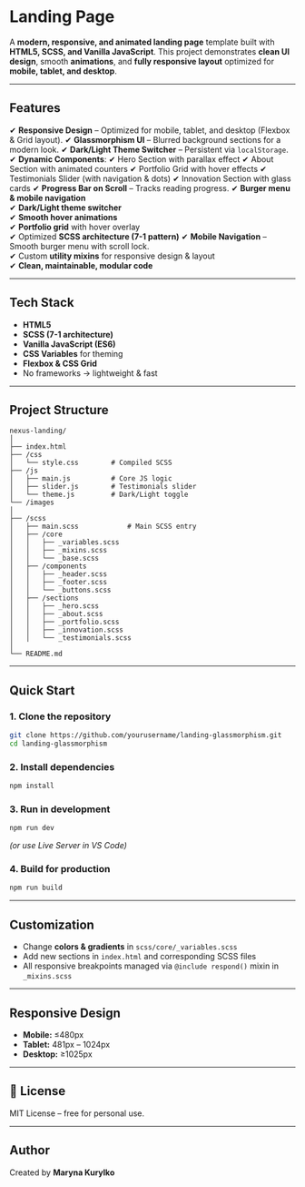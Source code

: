 # Landing Page

A **modern, responsive, and animated landing page** template built with **HTML5, SCSS, and Vanilla JavaScript**. This project demonstrates **clean UI design**, smooth **animations**, and **fully responsive layout** optimized for **mobile, tablet, and desktop**.

---

## Features

✔ **Responsive Design** – Optimized for mobile, tablet, and desktop (Flexbox & Grid layout).
✔ **Glassmorphism UI** – Blurred background sections for a modern look.
✔ **Dark/Light Theme Switcher** – Persistent via `localStorage`.
✔ **Dynamic Components**:
✔ Hero Section with parallax effect
✔ About Section with animated counters
✔ Portfolio Grid with hover effects
✔ Testimonials Slider (with navigation & dots)
✔ Innovation Section with glass cards
✔ **Progress Bar on Scroll** – Tracks reading progress.
✔ **Burger menu & mobile navigation**  
✔ **Dark/Light theme switcher**  
✔ **Smooth hover animations**  
✔ **Portfolio grid** with hover overlay  
✔ Optimized **SCSS architecture (7-1 pattern)**
✔ **Mobile Navigation** – Smooth burger menu with scroll lock.  
✔ Custom **utility mixins** for responsive design & layout  
✔ **Clean, maintainable, modular code**

---

## Tech Stack

- **HTML5**
- **SCSS (7-1 architecture)**
- **Vanilla JavaScript (ES6)**
- **CSS Variables** for theming
- **Flexbox & CSS Grid**
- No frameworks → lightweight & fast

---

## Project Structure

```
nexus-landing/
│
├── index.html
├── /css
│   └── style.css        # Compiled SCSS
├── /js
│   ├── main.js          # Core JS logic
│   ├── slider.js        # Testimonials slider
│   └── theme.js         # Dark/Light toggle
└── /images
│
├── /scss
│   ├── main.scss            # Main SCSS entry
│   ├── /core
│   │   ├── _variables.scss
│   │   ├── _mixins.scss
│   │   └── _base.scss
│   ├── /components
│   │   ├── _header.scss
│   │   ├── _footer.scss
│   │   └── _buttons.scss
│   ├── /sections
│   │   ├── _hero.scss
│   │   ├── _about.scss
│   │   ├── _portfolio.scss
│   │   ├── _innovation.scss
│   │   └── _testimonials.scss
│
└── README.md
```

---

## Quick Start

### 1. Clone the repository

```bash
git clone https://github.com/yourusername/landing-glassmorphism.git
cd landing-glassmorphism
```

### 2. Install dependencies

```bash
npm install
```

### 3. Run in development

```bash
npm run dev
```

_(or use Live Server in VS Code)_

### 4. Build for production

```bash
npm run build
```

---

## Customization

- Change **colors & gradients** in `scss/core/_variables.scss`
- Add new sections in `index.html` and corresponding SCSS files
- All responsive breakpoints managed via `@include respond()` mixin in `_mixins.scss`

---

## Responsive Design

- **Mobile:** ≤480px
- **Tablet:** 481px – 1024px
- **Desktop:** ≥1025px

---

## 📜 License

MIT License – free for personal use.

---

## Author

Created by **Maryna Kurylko**
